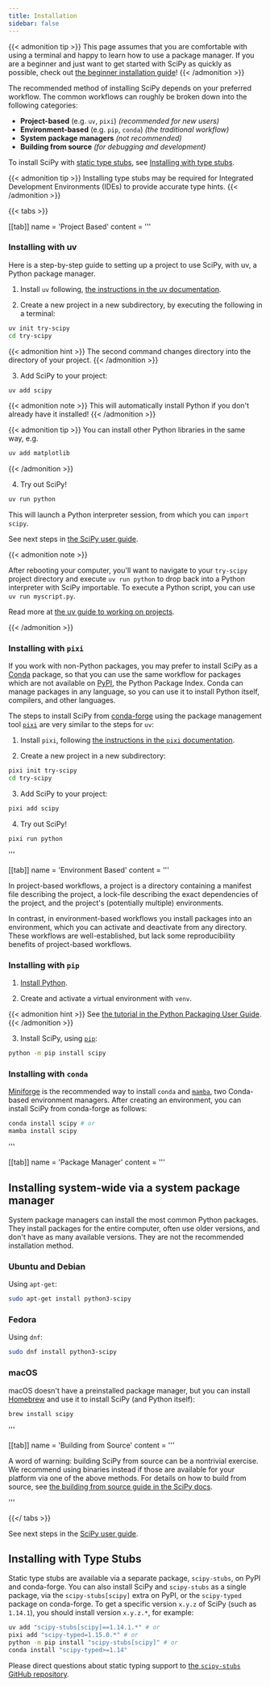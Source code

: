```yaml
---
title: Installation
sidebar: false
---
```


{{< admonition tip >}}
This page assumes that you are comfortable with using a terminal and happy to learn
how to use a package manager. If you are a beginner and just want to get started
with SciPy as quickly as possible, check out
[the beginner installation guide](./beginner-install.md)!
{{< /admonition >}}

The recommended method of installing SciPy depends on your preferred workflow.
The common workflows can roughly be broken down into the following
categories:

- **Project-based** (e.g. `uv`, `pixi`) _(recommended for new users)_
- **Environment-based** (e.g. `pip`, `conda`) _(the traditional workflow)_
- **System package managers** _(not recommended)_
- **Building from source** _(for debugging and development)_

To install SciPy with [static type stubs],
see [Installing with type stubs](#type-stubs).

[static type stubs]: https://typing.readthedocs.io/en/latest/guides/libraries.html

{{< admonition tip >}}
Installing type stubs may be required for
Integrated Development Environments (IDEs) to provide accurate type hints.
{{< /admonition >}}

{{< tabs >}}

[[tab]]
name = 'Project Based'
content = '''
<a name="project-based"></a>

### Installing with uv

Here is a step-by-step guide to setting up a project to use SciPy, with uv, a Python package manager.

1. Install `uv` following, [the instructions in the uv documentation](https://docs.astral.sh/uv/getting-started/installation/).

2. Create a new project in a new subdirectory, by executing the following in a terminal:

```bash
uv init try-scipy
cd try-scipy
```

{{< admonition hint >}}
The second command changes directory into the directory of your project.
{{< /admonition >}}

3. Add SciPy to your project:

```bash
uv add scipy
```

{{< admonition note >}}
This will automatically install Python if you don't already have it installed!
{{< /admonition >}}

{{< admonition tip >}}
You can install other Python libraries in the same way, e.g.

```bash
uv add matplotlib
```

{{< /admonition >}}

4. Try out SciPy!

```bash
uv run python
```

This will launch a Python interpreter session, from which you can `import scipy`.

<!-- prettier-ignore-end -->

See next steps in [the SciPy user guide][scipy-user-guide].

[scipy-user-guide]: https://docs.scipy.org/doc/scipy/tutorial/

{{< admonition note >}}

After rebooting your computer, you'll want to navigate to your `try-scipy`
project directory and execute `uv run python` to drop back into a Python interpreter
with SciPy importable.
To execute a Python script, you can use `uv run myscript.py`.

Read more at [the uv guide to working on projects][uv-projects].

[uv-projects]: https://docs.astral.sh/uv/guides/projects/

{{< /admonition >}}

### Installing with `pixi`

If you work with non-Python packages, you may prefer to install SciPy as
a [Conda] package, so that you can use the same workflow for packages which
are not available on [PyPI](https://pypi.org/), the Python Package Index.
Conda can manage packages in any language, so you can use it to install
Python itself, compilers, and other languages.

[Conda]: https://docs.conda.io/projects/conda/en/latest/index.html

The steps to install SciPy from [conda-forge] using the package management
tool [`pixi`] are very similar to the steps for `uv`:

[conda-forge]: https://conda-forge.org/
[`pixi`]: https://pixi.sh/latest/

1. Install `pixi`, following [the instructions in the `pixi` documentation][install-pixi].

[install-pixi]: https://pixi.sh/latest/

2.  Create a new project in a new subdirectory:

```bash
pixi init try-scipy
cd try-scipy
```

3.  Add SciPy to your project:

```bash
pixi add scipy
```

4. Try out SciPy!

```bash
pixi run python
```

'''

[[tab]]
name = 'Environment Based'
content = '''
<a name="environment-based"></a>

In project-based workflows, a project is a directory containing a manifest
file describing the project, a lock-file describing the exact dependencies
of the project, and the project's (potentially multiple) environments.

In contrast,
in environment-based workflows you install packages into an environment,
which you can activate and deactivate from any directory.
These workflows are well-established,
but lack some reproducibility benefits of project-based workflows.

### Installing with `pip`

<!-- prettier-ignore-start -->

1.  [Install Python](https://www.python.org/downloads/).

2.  Create and activate a virtual environment with `venv`.

{{< admonition hint >}}
See [the tutorial in the Python Packaging User Guide](https://packaging.python.org/en/latest/tutorials/installing-packages/#creating-virtual-environments).
{{< /admonition >}}

3.  Install SciPy, using [`pip`]:

```bash
python -m pip install scipy
```
<!-- prettier-ignore-end -->

[`pip`]: https://pip.pypa.io/en/stable/getting-started/

### Installing with `conda`

[Miniforge] is the recommended way to install `conda` and [`mamba`],
two Conda-based environment managers.
After creating an environment, you can install SciPy from conda-forge as follows:

```bash
conda install scipy # or
mamba install scipy
```

[Miniforge]: https://conda-forge.org/download/

[`mamba`]: https://mamba.readthedocs.io/en/latest/
'''

[[tab]]
name = 'Package Manager'
content = '''
<a name="system-package-managers"></a>

## Installing system-wide via a system package manager

System package managers can install the most common Python packages.
They install packages for the entire computer, often use older versions,
and don't have as many available versions. They are not the recommended
installation method.

### Ubuntu and Debian

Using `apt-get`:

```bash
sudo apt-get install python3-scipy
```

### Fedora

Using `dnf`:

```bash
sudo dnf install python3-scipy
```

### macOS

macOS doesn't have a preinstalled package manager, but you can install
[Homebrew](https://brew.sh/) and use it to install SciPy (and Python itself):

```bash
brew install scipy
```

'''

[[tab]]
name = 'Building from Source'
content = '''
<a name="building-from-source"></a>

A word of warning: building SciPy from source can be a nontrivial exercise. We
recommend using binaries instead if those are available for your platform
via one of the above methods.
For details on how to build from source, see
[the building from source guide in the SciPy docs][building-docs].

[building-docs]: https://scipy.github.io/devdocs/building/index.html

'''

{{</ tabs >}}

See next steps in the [SciPy user guide](https://docs.scipy.org/doc/scipy/tutorial/).

<a name="type-stubs"></a>

## Installing with Type Stubs

Static type stubs are available via a separate package, `scipy-stubs`, on
PyPI and conda-forge.
You can also install SciPy and `scipy-stubs` as a single package,
via the `scipy-stubs[scipy]` extra on PyPI, or the `scipy-typed`
package on conda-forge.
To get a specific version `x.y.z` of SciPy (such as `1.14.1`),
you should install version `x.y.z.*`, for example:

```bash
uv add "scipy-stubs[scipy]==1.14.1.*" # or
pixi add "scipy-typed=1.15.0.*" # or
python -m pip install "scipy-stubs[scipy]" # or
conda install "scipy-typed>=1.14"
```

Please direct questions about static typing support to
[the `scipy-stubs` GitHub repository](https://github.com/jorenham/scipy-stubs).

